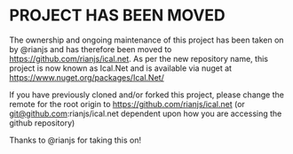 # PROJECT HAS BEEN MOVED
The ownership and ongoing maintenance of this project has been taken on by @rianjs and has therefore been moved to https://github.com/rianjs/ical.net. As per the new repository name, this project is now known as Ical.Net and is available via nuget at https://www.nuget.org/packages/Ical.Net/

If you have previously cloned and/or forked this project, please change the remote for the root origin to https://github.com/rianjs/ical.net (or git@github.com:rianjs/ical.net dependent upon how you are accessing the github repository)

Thanks to @rianjs for taking this on!
